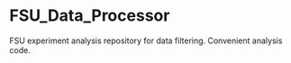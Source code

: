 # FSU_Data_Processor
FSU experiment analysis repository for data filtering. Convenient analysis code.  
